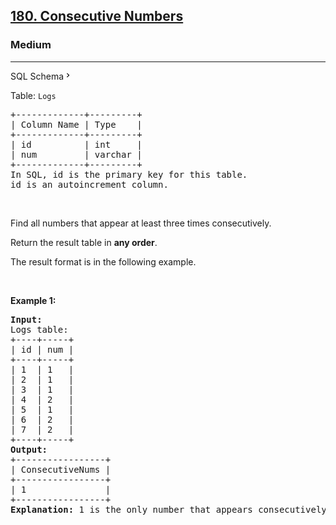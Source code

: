 <h2><a href="https://leetcode.com/problems/consecutive-numbers/">180. Consecutive Numbers</a></h2><h3>Medium</h3><hr><div class="sql-schema-wrapper__3VBi" bis_skin_checked="1"><a class="sql-schema-link__3cEg">SQL Schema<svg viewBox="0 0 24 24" width="1em" height="1em" class="icon__1Md2"><path fill-rule="evenodd" d="M10 6L8.59 7.41 13.17 12l-4.58 4.59L10 18l6-6z"></path></svg></a></div><div bis_skin_checked="1"><p>Table: <code>Logs</code></p>

<pre>+-------------+---------+
| Column Name | Type    |
+-------------+---------+
| id          | int     |
| num         | varchar |
+-------------+---------+
In SQL, id is the primary key for this table.
id is an autoincrement column.
</pre>

<p>&nbsp;</p>

<p>Find all numbers that appear at least three times consecutively.</p>

<p>Return the result table in <strong>any order</strong>.</p>

<p>The&nbsp;result format is in the following example.</p>

<p>&nbsp;</p>
<p><strong class="example">Example 1:</strong></p>

<pre><strong>Input:</strong> 
Logs table:
+----+-----+
| id | num |
+----+-----+
| 1  | 1   |
| 2  | 1   |
| 3  | 1   |
| 4  | 2   |
| 5  | 1   |
| 6  | 2   |
| 7  | 2   |
+----+-----+
<strong>Output:</strong> 
+-----------------+
| ConsecutiveNums |
+-----------------+
| 1               |
+-----------------+
<strong>Explanation:</strong> 1 is the only number that appears consecutively for at least three times.
</pre>
</div>